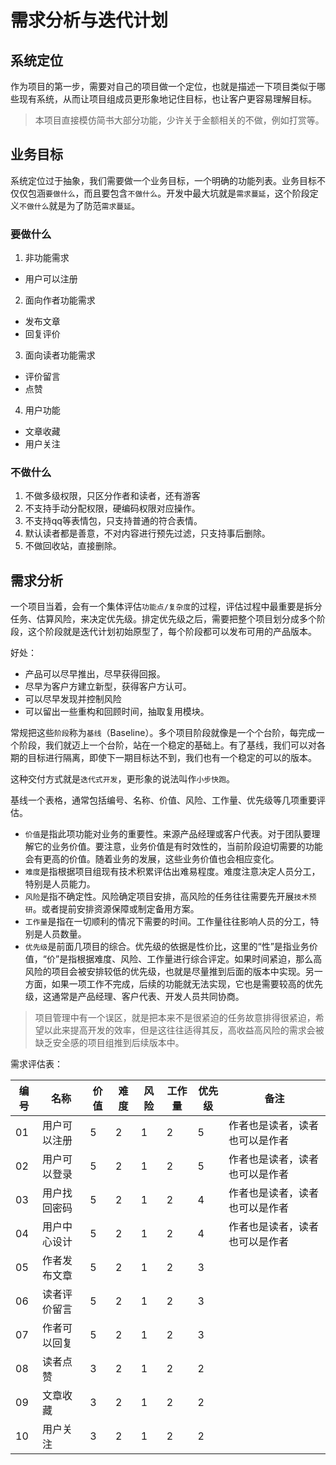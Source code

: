 # 需求分析与迭代计划
## 系统定位
作为项目的第一步，需要对自己的项目做一个定位，也就是描述一下项目类似于哪些现有系统，从而让项目组成员更形象地记住目标，也让客户更容易理解目标。

> 本项目直接模仿简书大部分功能，少许关于金额相关的不做，例如打赏等。
## 业务目标
系统定位过于抽象，我们需要做一个业务目标，一个明确的功能列表。业务目标不仅仅包涵`要做什么`，而且要包含`不做什么`。开发中最大坑就是`需求蔓延`，这个阶段定义`不做什么`就是为了防范`需求蔓延`。

### 要做什么
1. 非功能需求
- 用户可以注册
2. 面向作者功能需求
- 发布文章
- 回复评价
3. 面向读者功能需求
- 评价留言
- 点赞
4. 用户功能
- 文章收藏
- 用户关注

### 不做什么
1. 不做多级权限，只区分作者和读者，还有游客
2. 不支持手动分配权限，硬编码权限对应操作。
3. 不支持qq等表情包，只支持普通的符合表情。
4. 默认读者都是善意，不对内容进行预先过滤，只支持事后删除。
5. 不做回收站，直接删除。

## 需求分析
一个项目当着，会有一个集体评估`功能点/复杂度`的过程，评估过程中最重要是拆分任务、估算风险，来决定优先级。排定优先级之后，需要把整个项目划分成多个阶段，这个阶段就是迭代计划初始原型了，每个阶段都可以发布可用的产品版本。

好处：
- 产品可以尽早推出，尽早获得回报。
- 尽早为客户方建立新型，获得客户方认可。
- 可以尽早发现并控制风险
- 可以留出一些重构和回顾时间，抽取复用模块。

常规把这些`阶段`称为`基线`（Baseline）。多个项目阶段就像是一个个台阶，每完成一个阶段，我们就迈上一个台阶，站在一个稳定的基础上。有了基线，我们可以对各期的目标进行隔离，即使下一期目标达不到，我们也有一个稳定的可以的版本。

这种交付方式就是`迭代式开发`，更形象的说法叫作`小步快跑`。

基线一个表格，通常包括编号、名称、价值、风险、工作量、优先级等几项重要评估。
- `价值`是指此项功能对业务的重要性。来源产品经理或客户代表。对于团队要理解它的业务价值。要注意，业务价值是有时效性的，当前阶段迫切需要的功能会有更高的价值。随着业务的发展，这些业务价值也会相应变化。
- `难度`是指根据项目组现有技术积累评估出难易程度。难度注意决定人员分工，特别是人员能力。
- `风险`是指不确定性。风险确定项目安排，高风险的任务往往需要先开展`技术预研`。或者提前安排资源保障或制定备用方案。
- `工作量`是指在一切顺利的情况下需要的时间。工作量往往影响人员的分工，特别是人员数量。
- `优先级`是前面几项目的综合。优先级的依据是性价比，这里的“性”是指业务价值，“价”是指根据难度、风险、工作量进行综合评定。如果时间紧迫，那么高风险的项目会被安排较低的优先级，也就是尽量推到后面的版本中实现。另一方面，如果一项工作不完成，后续的功能就无法实现，它也是需要较高的优先级，这通常是产品经理、客户代表、开发人员共同协商。

> 项目管理中有一个误区，就是把本来不是很紧迫的任务故意排得很紧迫，希望以此来提高开发的效率，但是这往往适得其反，高收益高风险的需求会被缺乏安全感的项目组推到后续版本中。

需求评估表：

编号 | 名称 | 价值 | 难度 | 风险 | 工作量 | 优先级 | 备注
---|---|---|---|---|---|---|---
01 | 用户可以注册 | 5 | 2 | 1 | 2 | 5 | 作者也是读者，读者也可以是作者
02 | 用户可以登录 | 5 | 2 | 1 | 2 | 5 | 作者也是读者，读者也可以是作者
03 | 用户找回密码 | 5 | 2 | 1 | 2 | 4 | 作者也是读者，读者也可以是作者
04 | 用户中心设计 | 5 | 2 | 1 | 2 | 4 | 作者也是读者，读者也可以是作者
05 | 作者发布文章 | 5 | 2 | 1 | 2 | 3 | 
06 | 读者评价留言 | 5 | 2 | 1 | 2 | 3 | 
07 | 作者可以回复 | 5 | 2 | 1 | 2 | 3 |
08 | 读者点赞 | 3 | 2 | 1 | 2 | 2 |
09 | 文章收藏 | 3 | 2 | 1 | 2 | 2 |
10 | 用户关注 | 3 | 2 | 1 | 2 | 2 |

